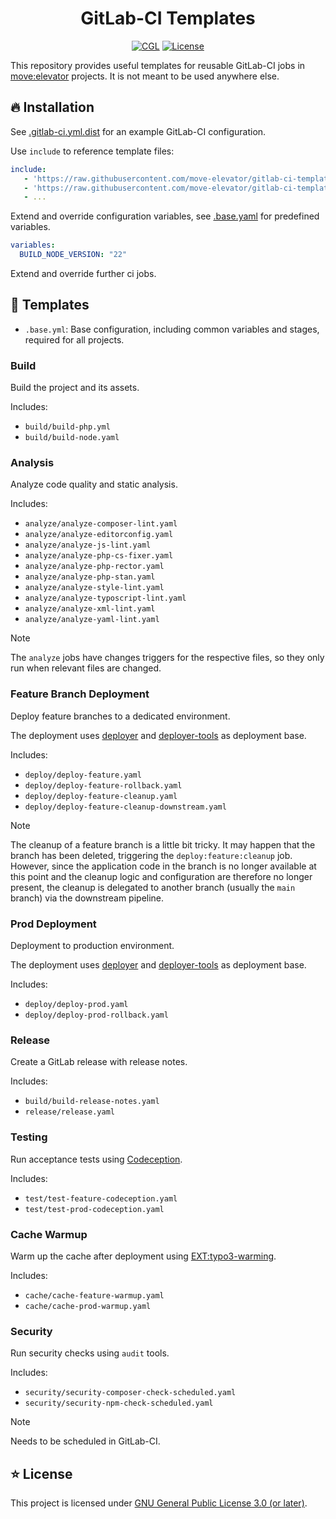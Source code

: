<div align="center">

# GitLab-CI Templates

[![CGL](https://img.shields.io/github/actions/workflow/status/move-elevator/gitlab-ci-templates/cgl.yml?label=cgl&logo=github)](https://github.com/move-elevator/gitlab-ci-templates/actions/workflows/cgl.yml)
[![License](https://img.shields.io/github/license/move-elevator/gitlab-ci-templates)](LICENSE.md)

</div>

This repository provides useful templates for reusable GitLab-CI jobs in [move:elevator](https://www.move-elevator.de/) projects. It is not meant to be used anywhere else.

## 🔥 Installation

See [.gitlab-ci.yml.dist](.gitlab-ci.yml.dist) for an example GitLab-CI configuration.

Use `include` to reference template files:

```yaml
include:
   - 'https://raw.githubusercontent.com/move-elevator/gitlab-ci-templates/main/.base.yml'
   - 'https://raw.githubusercontent.com/move-elevator/gitlab-ci-templates/main/build/build-php.yml'
   - ... 
```

Extend and override configuration variables, see [.base.yaml](.base.yaml) for predefined variables.

```yaml
variables:
  BUILD_NODE_VERSION: "22"
```

Extend and override further ci jobs.

## 📂 Templates

- `.base.yml`: Base configuration, including common variables and stages, required for all projects.

### Build

Build the project and its assets.

Includes:
- `build/build-php.yml`
- `build/build-node.yaml`

### Analysis

Analyze code quality and static analysis.

Includes:
- `analyze/analyze-composer-lint.yaml`
- `analyze/analyze-editorconfig.yaml`
- `analyze/analyze-js-lint.yaml`
- `analyze/analyze-php-cs-fixer.yaml`
- `analyze/analyze-php-rector.yaml`
- `analyze/analyze-php-stan.yaml`
- `analyze/analyze-style-lint.yaml`
- `analyze/analyze-typoscript-lint.yaml`
- `analyze/analyze-xml-lint.yaml`
- `analyze/analyze-yaml-lint.yaml`

> [!NOTE]
> The `analyze` jobs have changes triggers for the respective files, so they only run when relevant files are changed.

### Feature Branch Deployment

Deploy feature branches to a dedicated environment. 

The deployment uses [deployer](https://deployer.org/) and [deployer-tools](https://github.com/move-elevator/deployer-tools) as deployment base.

Includes:
- `deploy/deploy-feature.yaml`
- `deploy/deploy-feature-rollback.yaml`
- `deploy/deploy-feature-cleanup.yaml`
- `deploy/deploy-feature-cleanup-downstream.yaml`

> [!NOTE]
> The cleanup of a feature branch is a little bit tricky. It may happen that the branch has been deleted, triggering the `deploy:feature:cleanup` job. However, since the application code in the branch is no longer available at this point and the cleanup logic and configuration are therefore no longer present, the cleanup is delegated to another branch (usually the `main` branch) via the downstream pipeline.

### Prod Deployment

Deployment to production environment.

The deployment uses [deployer](https://deployer.org/) and [deployer-tools](https://github.com/move-elevator/deployer-tools) as deployment base.

Includes:
- `deploy/deploy-prod.yaml`
- `deploy/deploy-prod-rollback.yaml`

### Release

Create a GitLab release with release notes.

Includes:
- `build/build-release-notes.yaml`
- `release/release.yaml`

### Testing

Run acceptance tests using [Codeception](https://codeception.com/).

Includes:
- `test/test-feature-codeception.yaml`
- `test/test-prod-codeception.yaml`

### Cache Warmup

Warm up the cache after deployment using [EXT:typo3-warming](https://github.com/eliashaeussler/typo3-warming).

Includes:
- `cache/cache-feature-warmup.yaml`
- `cache/cache-prod-warmup.yaml`

### Security

Run security checks using `audit` tools.

Includes:
- `security/security-composer-check-scheduled.yaml`
- `security/security-npm-check-scheduled.yaml`

> [!NOTE]
> Needs to be scheduled in GitLab-CI.

## ⭐ License

This project is licensed under [GNU General Public License 3.0 (or later)](LICENSE).